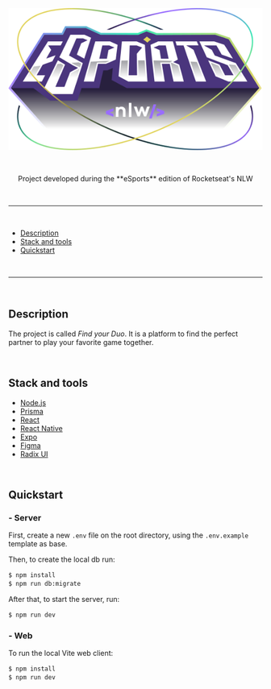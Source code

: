 <p align="center">
  <img src="./assets/logo-nlw-esports.svg" alt="Next Level Week Esports Logo"/>
</p>

<br>

<p align="center">
  Project developed during the **eSports** edition of Rocketseat's NLW 
</p>

<br>

<!-- The web client is deployed on Vercel here:

The server is deployed on Fly here: 

-->

<hr>
<br>

  - [Description](#description)
  - [Stack and tools](#stack-and-tools)
  - [Quickstart](#quickstart)

<br>
<hr>
<br>

## Description

The project is called *Find your Duo*.
It is a platform to find the perfect partner to play your favorite game together.

<br>

## Stack and tools

* [Node.js](https://nodejs.org/en/)
* [Prisma](https://www.prisma.io/)
* [React](https://reactjs.org/)
* [React Native](https://reactnative.dev/)
* [Expo](https://expo.dev/)
* [Figma](https://www.figma.com/)
* [Radix UI](https://www.radix-ui.com/)

<br>

## Quickstart

### - Server

First, create a new ``.env`` file on the root directory, using the `.env.example` template as base.

Then, to create the local db run:
```sh
$ npm install
$ npm run db:migrate
```

After that, to start the server, run:
```sh
$ npm run dev
```

### - Web

To run the local Vite web client:
```sh
$ npm install
$ npm run dev
```
